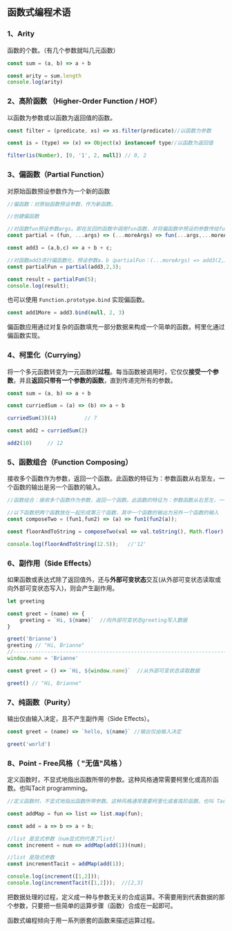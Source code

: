 ## 函数式编程术语

### 1、Arity

函数的个数。（有几个参数就叫几元函数）

```JavaScript
const sum = (a, b) => a + b

const arity = sum.length
console.log(arity) 
```

### 2、高阶函数 （Higher-Order Function / HOF）

以函数为参数或以函数为返回值的函数。

```JavaScript
const filter = (predicate, xs) => xs.filter(predicate)//以函数为参数

const is = (type) => (x) => Object(x) instanceof type//以函数为返回值

filter(is(Number), [0, '1', 2, null]) // 0, 2
```

### 3、偏函数（Partial Function）

对原始函数预设参数作为一个新的函数

```JavaScript
//偏函数：对原始函数预设参数，作为新函数。

//创建偏函数

//对函数fun预设参数args。即在反回的函数中调用fun函数，并将偏函数中预设的参数传给fun，作为固定参数。
const partial = (fun, ...args) => (...moreArgs) => fun(...args,...moreArgs);

const add3 = (a,b,c) => a + b + c;

//对函数add3进行偏函数化，预设参数a，b（partialFun：(...moreArgs) => add3(2,3,...moreArgs)）
const partialFun = partial(add3,2,3);

const result = partialFun(5);
console.log(result);
```

 也可以使用 `Function.prototype.bind` 实现偏函数。 

```JavaScript
const add1More = add3.bind(null, 2, 3)
```

偏函数应用通过对复杂的函数填充一部分数据来构成一个简单的函数。柯里化通过偏函数实现。

### 4、柯里化（Currying）

将一个多元函数转变为一元函数的**过程**。每当函数被调用时，它仅仅**接受一个参数**，并且**返回只带有一个参数的函数**，直到传递完所有的参数。

```JavaScript
const sum = (a, b) => a + b

const curriedSum = (a) => (b) => a + b

curriedSum(3)(4)         // 7

const add2 = curriedSum(2)

add2(10)     // 12
```

### 5、函数组合（Function Composing）

接收多个函数作为参数，返回一个函数。此函数的特征为：参数函数从右至左，一个函数的输出是另一个函数的输入。

```javascript
//函数组合：接收多个函数作为参数，返回一个函数。此函数的特征为：参数函数从右至左，一个函数的输出是另一个函数的输入。

//以下函数把两个函数放在一起形成第三个函数，其中一个函数的输出为另外一个函数的输入
const composeTwo = (fun1,fun2) => (a) => fun1(fun2(a));

const floorAndToString = composeTwo(val => val.toString(), Math.floor);

console.log(floorAndToString(12.5));   //'12'
```

### 6、副作用（Side Effects）

 如果函数或表达式除了返回值外，还与**外部可变状态**交互(从外部可变状态读取或向外部可变状态写入)，则会产生副作用。 

```JavaScript
let greeting

const greet = (name) => {
    greeting = `Hi, ${name}`  //向外部可变状态greeting写入数据
}

greet('Brianne')
greeting // "Hi, Brianne"
//------------------------------------------------------------------------------
window.name = 'Brianne'

const greet = () => `Hi, ${window.name}`  //从外部可变状态读取数据

greet() // "Hi, Brianne"
```

### 7、纯函数（Purity）

输出仅由输入决定，且不产生副作用（Side Effects）。

```JavaScript
const greet = (name) => `hello, ${name}` //输出仅由输入决定

greet('world')
```

### 8、Point - Free风格（ "无值"风格 ）

定义函数时，不显式地指出函数所带的参数。这种风格通常需要柯里化或高阶函数。也叫Tacit programming。

```JavaScript
//定义函数时，不显式地指出函数所带参数。这种风格通常需要柯里化或者高阶函数。也叫 Tacit programming。

const addMap = fun => list => list.map(fun);

const add = a => b => a + b;

//list 是显式参数（num显式的代表了list）
const increment = num => addMap(add(1))(num);

//list 是隐式参数
const incrementTacit = addMap(add(1));

console.log(increment([1,2]));
console.log(incrementTacit([1,2]));  //[2,3]
```

 把数据处理的过程，定义成一种与参数无关的合成运算。不需要用到代表数据的那个参数，只要把一些简单的运算步骤（函数）合成在一起即可。 

 函数式编程倾向于用一系列嵌套的函数来描述运算过程。 